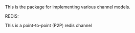 
This is the package for implementing various channel models.

REDIS:

This is a point-to-point (P2P) redis channel

